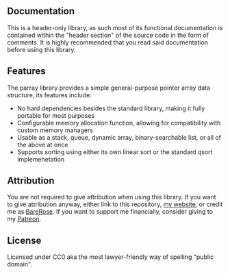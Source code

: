 ## Documentation

This is a header-only library, as such most of its functional documentation is contained within the "header section" of the
source code in the form of comments. It is highly recommended that you read said documentation before using this library.

## Features

The parray library provides a simple general-purpose pointer array data structure, its features include:

- No hard dependencies besides the standard library, making it fully portable for most purposes
- Configurable memory allocation function, allowing for compatibility with custom memory managers
- Usable as a stack, queue, dynamic array, binary-searchable list, or all of the above at once
- Supports sorting using either its own linear sort or the standard qsort implemenetation

## Attribution

You are not required to give attribution when using this library. If you want to give attribution anyway, either link to
this repository, [my website](https://www.slopegames.com/), or credit me as [BareRose](https://github.com/BareRose).
If you want to support me financially, consider giving to my [Patreon](https://www.patreon.com/slopegames).

## License

Licensed under CC0 aka the most lawyer-friendly way of spelling "public domain".